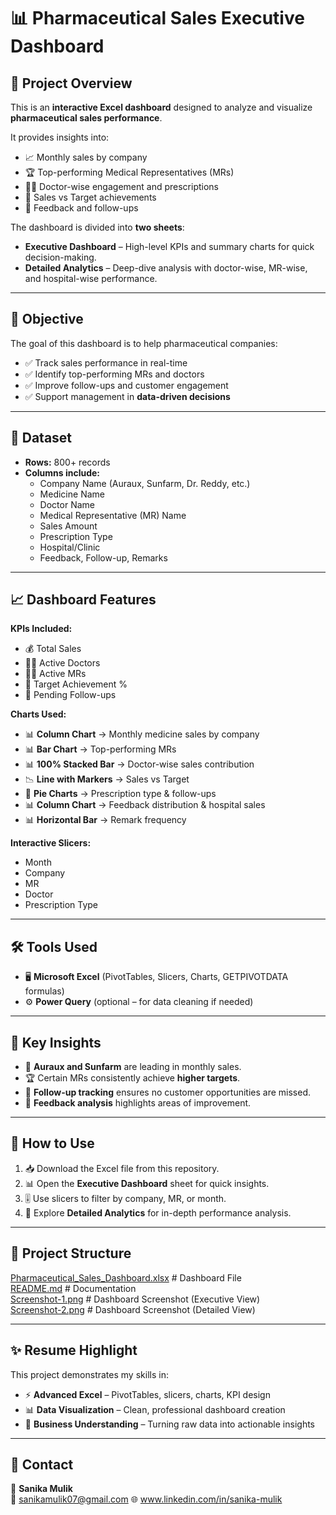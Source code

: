 # 📊 Pharmaceutical Sales Executive Dashboard  

## 📌 Project Overview  
This is an **interactive Excel dashboard** designed to analyze and visualize **pharmaceutical sales performance**.  

It provides insights into:  
- 📈 Monthly sales by company  
- 🏆 Top-performing Medical Representatives (MRs)  
- 👨‍⚕️ Doctor-wise engagement and prescriptions  
- 🎯 Sales vs Target achievements  
- 📝 Feedback and follow-ups  

The dashboard is divided into **two sheets**:  
- **Executive Dashboard** – High-level KPIs and summary charts for quick decision-making.  
- **Detailed Analytics** – Deep-dive analysis with doctor-wise, MR-wise, and hospital-wise performance.  

---

## 🎯 Objective  
The goal of this dashboard is to help pharmaceutical companies:  
- ✅ Track sales performance in real-time  
- ✅ Identify top-performing MRs and doctors  
- ✅ Improve follow-ups and customer engagement  
- ✅ Support management in **data-driven decisions**  

---

## 📑 Dataset  
- **Rows:** 800+ records  
- **Columns include:**  
  - Company Name (Auraux, Sunfarm, Dr. Reddy, etc.)  
  - Medicine Name  
  - Doctor Name  
  - Medical Representative (MR) Name  
  - Sales Amount  
  - Prescription Type  
  - Hospital/Clinic  
  - Feedback, Follow-up, Remarks  

---

## 📈 Dashboard Features  
**KPIs Included:**  
- 💰 Total Sales  
- 👨‍⚕️ Active Doctors  
- 👨‍💼 Active MRs  
- 🎯 Target Achievement %  
- 📌 Pending Follow-ups  

**Charts Used:**  
- 📊 **Column Chart** → Monthly medicine sales by company  
- 📊 **Bar Chart** → Top-performing MRs  
- 📊 **100% Stacked Bar** → Doctor-wise sales contribution  
- 📉 **Line with Markers** → Sales vs Target  
- 🥧 **Pie Charts** → Prescription type & follow-ups  
- 📊 **Column Chart** → Feedback distribution & hospital sales  
- 📊 **Horizontal Bar** → Remark frequency  

**Interactive Slicers:**  
- Month  
- Company  
- MR  
- Doctor  
- Prescription Type  

---

## 🛠️ Tools Used  
- 🖥 **Microsoft Excel** (PivotTables, Slicers, Charts, GETPIVOTDATA formulas)  
- ⚙️ **Power Query** (optional – for data cleaning if needed)  

---

## 📌 Key Insights  
- 🌟 **Auraux and Sunfarm** are leading in monthly sales.  
- 🏆 Certain MRs consistently achieve **higher targets**.  
- 📌 **Follow-up tracking** ensures no customer opportunities are missed.  
- 📝 **Feedback analysis** highlights areas of improvement.  

---

## 🚀 How to Use  
1. 📥 Download the Excel file from this repository.  
2. 📊 Open the **Executive Dashboard** sheet for quick insights.  
3. 🎚 Use slicers to filter by company, MR, or month.  
4. 🔎 Explore **Detailed Analytics** for in-depth performance analysis.  

---

## 📂 Project Structure  

[Pharmaceutical_Sales_Dashboard.xlsx](Pharmaceutical_Sales_Dashboard.xlsx)  # Dashboard File  
[README.md](README.md)                            # Documentation  
[Screenshot-1.png](Screenshot-1.png)              # Dashboard Screenshot (Executive View)  
[Screenshot-2.png](Screenshot-2.png)              # Dashboard Screenshot (Detailed View)  

---

## ✨ Resume Highlight  
This project demonstrates my skills in:  
- ⚡ **Advanced Excel** – PivotTables, slicers, charts, KPI design  
- 📊 **Data Visualization** – Clean, professional dashboard creation  
- 💼 **Business Understanding** – Turning raw data into actionable insights  

---

## 🤝 Contact  
👤 **Sanika Mulik**  
📧 sanikamulik07@gmail.com 
🌐 www.linkedin.com/in/sanika-mulik 

